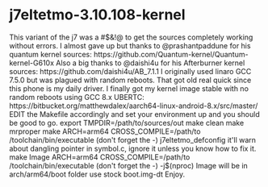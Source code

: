 # j7eltetmo-3.10.108-kernel


This variant of the j7 was a #$&!@ to get the sources completely working without errors. I almost gave up but thanks to @prashantpaddune for his quantum kernel sources: https://github.com/Quantum-kernel/Quantum-kernel-G610x
Also a big thanks to @daishi4u for his Afterburner kernel sources: https://github.com/daishi4u/AB_7.1.1
I originally used linaro GCC 7.5.0 but was plagued with random reboots. That got old real quick since this phone is my daily driver. 
I finally got my kernel image stable with no random reboots using GCC 8.x UBERTC: https://bitbucket.org/matthewdalex/aarch64-linux-android-8.x/src/master/
EDIT the Makefile accordingly and set your environment up and you should be good to go. 
export TMPDIR=/path/to/sources/out
make clean
make mrproper 
make ARCH=arm64 CROSS_COMPILE=/path/to /toolchain/bin/executable (don't forget the -) j7eltetmo_defconfig it'll warn about dangling pointer in symbol.c, ignore it unless you know how to fix it. 
make Image ARCH=arm64 CROSS_COMPILE=/path/to /toolchain/bin/executable (don't forget the -) -j$(nproc) 
Image will be in arch/arm64/boot folder use stock boot.img-dt 
Enjoy.
